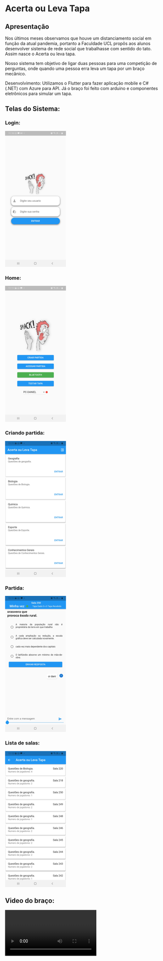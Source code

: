 # Acerta ou Leva Tapa

## Apresentação

Nos últimos meses observamos que houve um distanciamento social em função da atual pandemia, portanto a Faculdade UCL propôs aos alunos desenvolver sistema de rede social que trabalhasse com sentido do tato. Assim nasce o Acerta ou leva tapa.

Nosso sistema tem objetivo de ligar duas pessoas para uma competição de perguntas, onde quando uma pessoa erra leva um tapa por um braço mecânico.

Desenvolvimento:
Utilizamos o Flutter para fazer aplicação mobile e C# (.NET) com Azure para API. Já o braço foi feito com arduino e componentes eletrônicos para simular um tapa.

## Telas do Sistema:

### Login:
<img src="https://github.com/DanielGeraldino/Acerta-ou-tapa/blob/master/print_telas/login.jpg" width="200">
<!-- ![alt text](https://github.com/DanielGeraldino/Acerta-ou-tapa/blob/master/print_telas/login.jpg) -->

### Home:
<img src="https://github.com/DanielGeraldino/Acerta-ou-tapa/blob/master/print_telas/home.jpg" width="200">
<!-- ![alt text](https://github.com/DanielGeraldino/Acerta-ou-tapa/blob/master/print_telas/home.jpg) -->

### Criando partida:
<img src="https://github.com/DanielGeraldino/Acerta-ou-tapa/blob/master/print_telas/catalago_games.jpg" width="200">
<!-- ![alt text](https://github.com/DanielGeraldino/Acerta-ou-tapa/blob/master/print_telas/catalago_games.jpg) -->

### Partida:
<img src="https://github.com/DanielGeraldino/Acerta-ou-tapa/blob/master/print_telas/game2.jpg" width="200">
<!-- ![alt text](https://github.com/DanielGeraldino/Acerta-ou-tapa/blob/master/print_telas/game2.jpg) -->

### Lista de salas:
<img src="https://github.com/DanielGeraldino/Acerta-ou-tapa/blob/master/print_telas/lista_salas.jpg" width="200">
<!-- ![alt text](https://github.com/DanielGeraldino/Acerta-ou-tapa/blob/master/print_telas/lista_salas.jpg) -->

## Video do braço:

![](https://github.com/DanielGeraldino/Acerta-ou-tapa/blob/master/print_telas/teste_app.mp4)

